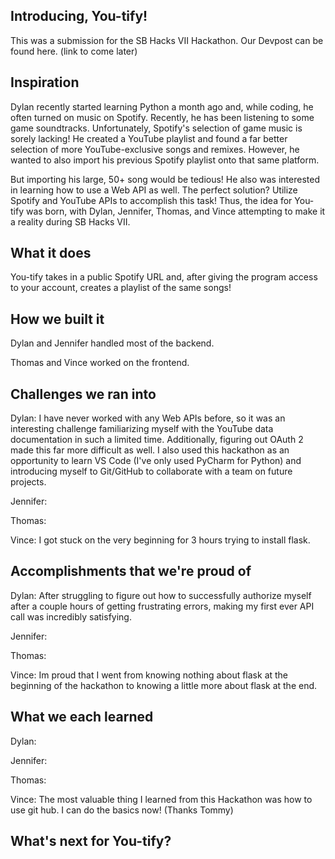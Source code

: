 ## Introducing, You-tify!

This was a submission for the SB Hacks VII Hackathon. Our Devpost can be found here. (link to come later)

## Inspiration

Dylan recently started learning Python a month ago and, while coding, he often turned on music on Spotify. Recently, he has been listening to some game soundtracks. Unfortunately, Spotify's selection of game music is sorely lacking! He created a YouTube playlist and found a far better selection of more YouTube-exclusive songs and remixes. However, he wanted to also import his previous Spotify playlist onto that same platform.

But importing his large, 50+ song would be tedious! He also was interested in learning how to use a Web API as well. The perfect solution? Utilize Spotify and YouTube APIs to accomplish this task! Thus, the idea for You-tify was born, with Dylan, Jennifer, Thomas, and Vince attempting to make it a reality during SB Hacks VII.

## What it does

You-tify takes in a public Spotify URL and, after giving the program access to your account, creates a playlist of the same songs!

## How we built it

Dylan and Jennifer handled most of the backend.

Thomas and Vince worked on the frontend.

## Challenges we ran into

Dylan: I have never worked with any Web APIs before, so it was an interesting challenge familiarizing myself with the YouTube data documentation in such a limited time. Additionally, figuring out OAuth 2 made this far more difficult as well. I also used this hackathon as an opportunity to learn VS Code (I've only used PyCharm for Python) and introducing myself to Git/GitHub to collaborate with a team on future projects.

Jennifer:

Thomas:

Vince: I got stuck on the very beginning for 3 hours trying to install flask.  

## Accomplishments that we're proud of

Dylan: After struggling to figure out how to successfully authorize myself after a couple hours of getting frustrating errors, making my first ever API call was incredibly satisfying. 

Jennifer:

Thomas:

Vince: Im proud that I went from knowing nothing about flask at the beginning of the hackathon to knowing a little more about flask at the end.

## What we each learned

Dylan: 

Jennifer:

Thomas:

Vince: The most valuable thing I learned from this Hackathon was how to use git hub.  I can do the basics now!  (Thanks Tommy)

## What's next for You-tify?


